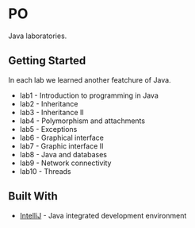 # PO

Java laboratories.

## Getting Started

In each lab we learned another featchure of Java.

* lab1 - Introduction to programming in Java
* lab2 - Inheritance
* lab3 - Inheritance II
* lab4 - Polymorphism and attachments
* lab5 - Exceptions
* lab6 - Graphical interface
* lab7 - Graphic interface II
* lab8 - Java and databases
* lab9 - Network connectivity
* lab10 - Threads

## Built With

* [IntelliJ](https://www.jetbrains.com/idea/) - Java integrated development environment 
